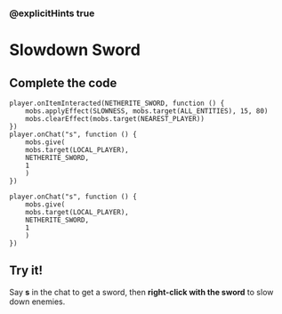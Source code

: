### @explicitHints true

# Slowdown Sword

## Complete the code

```blocks
player.onItemInteracted(NETHERITE_SWORD, function () {
    mobs.applyEffect(SLOWNESS, mobs.target(ALL_ENTITIES), 15, 80)
    mobs.clearEffect(mobs.target(NEAREST_PLAYER))
})
player.onChat("s", function () {
    mobs.give(
    mobs.target(LOCAL_PLAYER),
    NETHERITE_SWORD,
    1
    )
})
```

```template
player.onChat("s", function () {
    mobs.give(
    mobs.target(LOCAL_PLAYER),
    NETHERITE_SWORD,
    1
    )
})
```

## Try it!

Say **s** in the chat to get a sword, then **right-click with the sword** to slow down enemies.